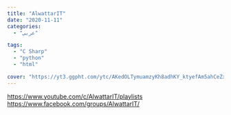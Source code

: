 ```yaml
---
title: "AlwattarIT"
date: "2020-11-11"
categories:
  - "عربي"

tags:
  - "C Sharp"
  - "python"
  - "html"

cover: "https://yt3.ggpht.com/ytc/AKedOLTymuamzyKh8adhKY_ktyefAm5ahCeZx6AvHlWr=s176-c-k-c0x00ffffff-no-rj"
---
```


https://www.youtube.com/c/AlwattarIT/playlists
https://www.facebook.com/groups/AlwattarIT/
